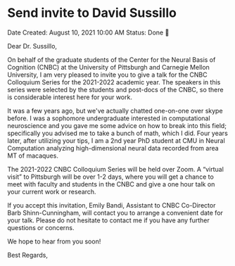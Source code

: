 # Send invite to David Sussillo

Date Created: August 10, 2021 10:00 AM
Status: Done 🙌

Dear Dr. Sussillo,

On behalf of the graduate students of the Center for the Neural Basis of Cognition (CNBC) at the University of Pittsburgh and Carnegie Mellon University, I am very pleased to invite you to give a talk for the CNBC Colloquium Series for the 2021-2022 academic year. The speakers in this series were selected by the students and post-docs of the CNBC, so there is considerable interest here for your work.

It was a few years ago, but we've actually chatted one-on-one over skype before. I was a sophomore undergraduate interested in computational neuroscience and you gave me some advice on how to break into this field; specifically you advised me to take a bunch of math, which I did. Four years later, after utilizing your tips, I am a 2nd year PhD student at CMU in Neural Computation analyzing high-dimensional neural data recorded from area MT of macaques. 

The 2021-2022 CNBC Colloquium Series will be held over Zoom. A “virtual visit” to Pittsburgh will be over 1-2 days, where you will get a chance to meet with faculty and students in the CNBC and give a one hour talk on your current work or research.

If you accept this invitation, Emily Bandi, Assistant to CNBC Co-Director Barb Shinn-Cunningham, will contact you to arrange a convenient date for your talk. Please do not hesitate to contact me if you have any further questions or concerns.

We hope to hear from you soon!

Best Regards,